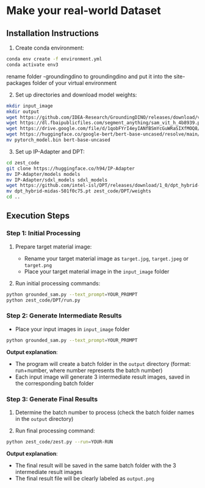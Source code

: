 # Make your real-world Dataset

## Installation Instructions

1. Create conda environment:
```bash
conda env create -f environment.yml
conda activate env3
```
rename folder -groundingdino to groundingdino and put it into the site-packages folder of your virtual environment

2. Set up directories and download model weights:
```bash
mkdir input_image
mkdir output
wget https://github.com/IDEA-Research/GroundingDINO/releases/download/v0.1.0-alpha/groundingdino_swint_ogc.pth
wget https://dl.fbaipublicfiles.com/segment_anything/sam_vit_h_4b8939.pth
wget https://drive.google.com/file/d/1qobFYrI4eyIANfBSmYcGuWRaSIXfMOQ8/view?usp=sharing
wget https://huggingface.co/google-bert/bert-base-uncased/resolve/main/pytorch_model.bin?download=true
mv pytorch_model.bin bert-base-uncased
```

3. Set up IP-Adapter and DPT:
```bash
cd zest_code
git clone https://huggingface.co/h94/IP-Adapter
mv IP-Adapter/models models
mv IP-Adapter/sdxl_models sdxl_models
wget https://github.com/intel-isl/DPT/releases/download/1_0/dpt_hybrid-midas-501f0c75.pt
mv dpt_hybrid-midas-501f0c75.pt zest_code/DPT/weights
cd ..
```

## Execution Steps

### Step 1: Initial Processing
1. Prepare target material image:
   - Rename your target material image as `target.jpg`, `target.jpeg` or `target.png`
   - Place your target material image in the `input_image` folder

2. Run initial processing commands:
```bash
python grounded_sam.py --text_prompt=YOUR_PROMPT
python zest_code/DPT/run.py
```

### Step 2: Generate Intermediate Results
- Place your input images in `input_image` folder
```bash
python grounded_sam.py --text_prompt=YOUR_PROMPT
```
**Output explanation**: 
- The program will create a batch folder in the `output` directory (format: run+number, where number represents the batch number)
- Each input image will generate 3 intermediate result images, saved in the corresponding batch folder

### Step 3: Generate Final Results
1. Determine the batch number to process (check the batch folder names in the `output` directory)

2. Run final processing command:
```bash
python zest_code/zest.py --run=YOUR-RUN
```
**Output explanation**: 
- The final result will be saved in the same batch folder with the 3 intermediate result images
- The final result file will be clearly labeled as `output.png`
